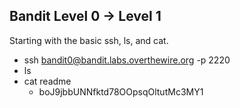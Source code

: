 ## Bandit Level 0 -> Level 1
Starting with the basic ssh, ls, and cat.
- ssh bandit0@bandit.labs.overthewire.org -p 2220
- ls
- cat readme
    - boJ9jbbUNNfktd78OOpsqOltutMc3MY1
